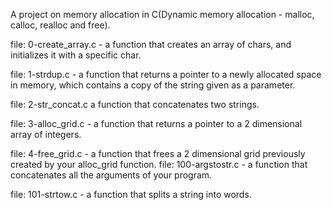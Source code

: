 A project on memory allocation in C(Dynamic memory allocation - malloc, calloc, realloc and free).

file: 0-create_array.c -  a function that creates an array of chars, and initializes it with a specific char.

file: 1-strdup.c - a function that returns a pointer to a newly allocated space in memory, which contains a copy of the string given as a parameter.

file: 2-str_concat.c a function that concatenates two strings.

file: 3-alloc_grid.c - a function that returns a pointer to a 2 dimensional array of integers.

file: 4-free_grid.c - a function that frees a 2 dimensional grid previously created by your alloc_grid function.
file: 100-argstostr.c - a function that concatenates all the arguments of your program.

file: 101-strtow.c - a function that splits a string into words.
